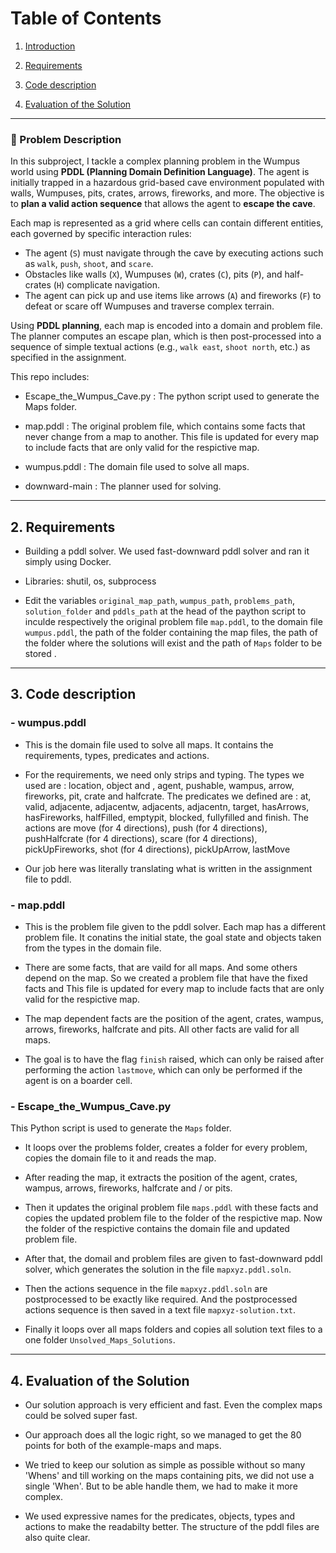 # Table of Contents

1. [Introduction](#1.Introduction) 

2. [Requirements](#2.Requirements)

3. [Code description](#CD)

4. [Evaluation of the Solution](#ES)

----------------------------------------------------------
### 🧩 Problem Description

In this subproject, I tackle a complex planning problem in the Wumpus world using **PDDL (Planning Domain Definition Language)**. The agent is initially trapped in a hazardous grid-based cave environment populated with walls, Wumpuses, pits, crates, arrows, fireworks, and more. The objective is to **plan a valid action sequence** that allows the agent to **escape the cave**.

Each map is represented as a grid where cells can contain different entities, each governed by specific interaction rules:

- The agent (`S`) must navigate through the cave by executing actions such as `walk`, `push`, `shoot`, and `scare`.
- Obstacles like walls (`X`), Wumpuses (`W`), crates (`C`), pits (`P`), and half-crates (`H`) complicate navigation.
- The agent can pick up and use items like arrows (`A`) and fireworks (`F`) to defeat or scare off Wumpuses and traverse complex terrain.

Using **PDDL planning**, each map is encoded into a domain and problem file. The planner computes an escape plan, which is then post-processed into a sequence of simple textual actions (e.g., `walk east`, `shoot north`, etc.) as specified in the assignment.


This repo includes: 

- Escape_the_Wumpus_Cave.py : The python script used to generate the Maps folder.

- map.pddl : The original problem file, which contains some facts that never change from a map to another. This file is updated for every map to include facts that are only valid for the respictive map.

- wumpus.pddl : The domain file used to solve all maps.

- downward-main : The planner used for solving. 

----------------------------------------------------------

## 2. Requirements


- Building a pddl solver. We used fast-downward pddl solver and ran it simply using Docker.

- Libraries: shutil, os, subprocess

- Edit the variables `original_map_path`, `wumpus_path`, `problems_path`, `solution_folder` and `pddls_path` at the head of the paython script to inculde respectively the original problem file `map.pddl`, to the domain file `wumpus.pddl`, the path of the folder containing the map files, the path of the folder where the solutions will exist and the path of `Maps` folder to be stored . 


----------------------------------------------------------

## 3. Code description

### - wumpus.pddl

- This is the domain file used to solve all maps. It contains the requirements, types, predicates and actions.

- For the requirements, we need only strips and typing. The types we used are : location, object and , agent, pushable, wampus, arrow, fireworks, pit, crate and halfcrate. The predicates we defined are : at, valid, adjacente, adjacentw, adjacents, adjacentn, target, hasArrows, hasFireworks, halfFilled, emptypit, blocked, fullyfilled and finish. The actions are move (for 4 directions), push (for 4 directions), pushHalfcrate (for 4 directions), scare (for 4 directions), pickUpFireworks, shot (for 4 directions), pickUpArrow, lastMove

- Our job here was literally translating what is written in the assignment file to pddl.

### - map.pddl

- This is the problem file given to the pddl solver. Each map has a different problem file. It conatins the initial state, the goal state and objects taken from the types in the domain file.

- There are some facts, that are vaild for all maps. And some others depend on the map. So we created a problem file that have the fixed facts and This file is updated for every map to include facts that are only valid for the respictive map.

- The map dependent facts are the position of the agent, crates, wampus, arrows, fireworks, halfcrate and pits. All other facts are valid for all maps.

- The goal is to have the flag `finish` raised, which can only be raised after performing the action `lastmove`, which can only be performed if the agent is on a boarder cell.



### - Escape_the_Wumpus_Cave.py


This Python script is used to generate the `Maps` folder.

- It loops over the problems folder, creates a folder for every problem, copies the domain file to it and reads the map.

- After reading the map, it extracts the position of the agent, crates, wampus, arrows, fireworks, halfcrate and / or pits.

- Then it updates the original problem file `maps.pddl` with these facts and copies the updated problem file to the folder of the respictive map. Now the folder of the respictive contains the domain file and updated problem file.

- After that, the domail and problem files are given to fast-downward pddl solver, which generates the solution in the file `mapxyz.pddl.soln`.

- Then the actions sequence in the file `mapxyz.pddl.soln` are postprocessed to be exactly like required. And the postprocessed actions sequence is then saved in a text file `mapxyz-solution.txt`.

- Finally it loops over all maps folders and copies all solution text files to a one folder `Unsolved_Maps_Solutions`. 



----------------------------------------------------------

## 4. Evaluation of the Solution

- Our solution approach is very efficient and fast. Even the complex maps could be solved super fast.

- Our approach does all the logic right, so we managed to get the 80 points for both of the example-maps and maps.

- We tried to keep our solution as simple as possible without so many 'Whens' and till working on the maps containing pits, we did not use a single 'When'. But to be able handle them, we had to make it more complex.

- We used expressive names for the predicates, objects, types and actions to make the readabilty better. The structure of the pddl files are also quite clear.
